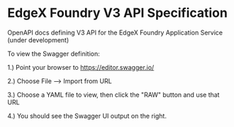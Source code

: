 # EdgeX Foundry V3 API Specification
OpenAPI docs defining V3 API for the EdgeX Foundry Application Service (under development)

To view the Swagger definition:

1.) Point your browser to https://editor.swagger.io/

2.) Choose File --> Import from URL

3.) Choose a YAML file to view, then click the "RAW" button and use that URL

4.) You should see the Swagger UI output on the right.
	
